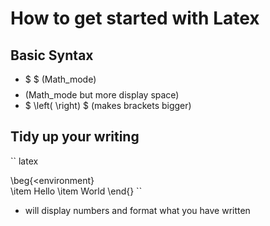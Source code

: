 # How to get started with Latex

## Basic Syntax

- $ $ (Math_mode)
- $$ $$ (Math_mode but more display space)
- $ \left( \right) $ (makes brackets bigger)

## Tidy up your writing

`` latex

\beg{<environment}  
 \item Hello
\item World
\end{<environment>}
``

- will display numbers and format what you have written
